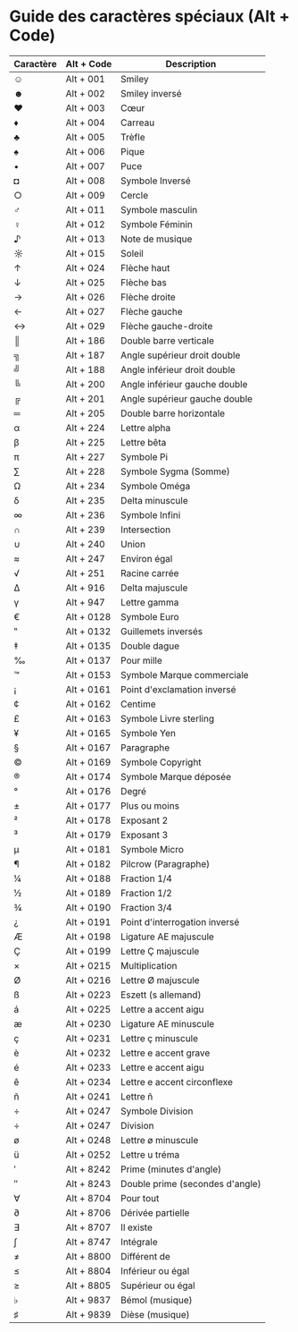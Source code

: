 # Guide des caractères spéciaux (Alt + Code)

| Caractère | Alt + Code | Description                     |
| --------- | ---------- | ------------------------------- |
| ☺         | Alt + 001  | Smiley                          |
| ☻         | Alt + 002  | Smiley inversé                  |
| ♥         | Alt + 003  | Cœur                            |
| ♦         | Alt + 004  | Carreau                         |
| ♣         | Alt + 005  | Trèfle                          |
| ♠         | Alt + 006  | Pique                           |
| •         | Alt + 007  | Puce                            |
| ◘         | Alt + 008  | Symbole Inversé                 |
| ○         | Alt + 009  | Cercle                          |
| ♂         | Alt + 011  | Symbole masculin                |
| ♀         | Alt + 012  | Symbole Féminin                 |
| ♪         | Alt + 013  | Note de musique                 |
| ☼         | Alt + 015  | Soleil                          |
| ↑         | Alt + 024  | Flèche haut                     |
| ↓         | Alt + 025  | Flèche bas                      |
| →         | Alt + 026  | Flèche droite                   |
| ←         | Alt + 027  | Flèche gauche                   |
| ↔         | Alt + 029  | Flèche gauche-droite            |
| ║         | Alt + 186  | Double barre verticale          |
| ╗         | Alt + 187  | Angle supérieur droit double    |
| ╝         | Alt + 188  | Angle inférieur droit double    |
| ╚         | Alt + 200  | Angle inférieur gauche double   |
| ╔         | Alt + 201  | Angle supérieur gauche double   |
| ═         | Alt + 205  | Double barre horizontale        |
| α         | Alt + 224  | Lettre alpha                    |
| β         | Alt + 225  | Lettre bêta                     |
| π         | Alt + 227  | Symbole Pi                      |
| ∑         | Alt + 228  | Symbole Sygma (Somme)           |
| Ω         | Alt + 234  | Symbole Oméga                   |
| δ         | Alt + 235  | Delta minuscule                 |
| ∞         | Alt + 236  | Symbole Infini                  |
| ∩         | Alt + 239  | Intersection                    |
| ∪         | Alt + 240  | Union                           |
| ≈         | Alt + 247  | Environ égal                    |
| √         | Alt + 251  | Racine carrée                   |
| Δ         | Alt + 916  | Delta majuscule                 |
| γ         | Alt + 947  | Lettre gamma                    |
| €         | Alt + 0128 | Symbole Euro                    |
| ‟         | Alt + 0132 | Guillemets inversés             |
| ‡         | Alt + 0135 | Double dague                    |
| ‰         | Alt + 0137 | Pour mille                      |
| ™         | Alt + 0153 | Symbole Marque commerciale      |
| ¡         | Alt + 0161 | Point d'exclamation inversé     |
| ¢         | Alt + 0162 | Centime                         |
| £         | Alt + 0163 | Symbole Livre sterling          |
| ¥         | Alt + 0165 | Symbole Yen                     |
| §         | Alt + 0167 | Paragraphe                      |
| ©         | Alt + 0169 | Symbole Copyright               |
| ®         | Alt + 0174 | Symbole Marque déposée          |
| °         | Alt + 0176 | Degré                           |
| ±         | Alt + 0177 | Plus ou moins                   |
| ²         | Alt + 0178 | Exposant 2                      |
| ³         | Alt + 0179 | Exposant 3                      |
| µ         | Alt + 0181 | Symbole Micro                   |
| ¶         | Alt + 0182 | Pilcrow (Paragraphe)            |
| ¼         | Alt + 0188 | Fraction 1/4                    |
| ½         | Alt + 0189 | Fraction 1/2                    |
| ¾         | Alt + 0190 | Fraction 3/4                    |
| ¿         | Alt + 0191 | Point d'interrogation inversé   |
| Æ         | Alt + 0198 | Ligature AE majuscule           |
| Ç         | Alt + 0199 | Lettre Ç majuscule              |
| ×         | Alt + 0215 | Multiplication                  |
| Ø         | Alt + 0216 | Lettre Ø majuscule              |
| ß         | Alt + 0223 | Eszett (s allemand)             |
| á         | Alt + 0225 | Lettre a accent aigu            |
| æ         | Alt + 0230 | Ligature AE minuscule           |
| ç         | Alt + 0231 | Lettre ç minuscule              |
| è         | Alt + 0232 | Lettre e accent grave           |
| é         | Alt + 0233 | Lettre e accent aigu            |
| ê         | Alt + 0234 | Lettre e accent circonflexe     |
| ñ         | Alt + 0241 | Lettre ñ                        |
| ÷         | Alt + 0247 | Symbole Division                |
| ÷         | Alt + 0247 | Division                        |
| ø         | Alt + 0248 | Lettre ø minuscule              |
| ü         | Alt + 0252 | Lettre u tréma                  |
| ′         | Alt + 8242 | Prime (minutes d'angle)         |
| ″         | Alt + 8243 | Double prime (secondes d'angle) |
| ∀         | Alt + 8704 | Pour tout                       |
| ∂         | Alt + 8706 | Dérivée partielle               |
| ∃         | Alt + 8707 | Il existe                       |
| ∫         | Alt + 8747 | Intégrale                       |
| ≠         | Alt + 8800 | Différent de                    |
| ≤         | Alt + 8804 | Inférieur ou égal               |
| ≥         | Alt + 8805 | Supérieur ou égal               |
| ♭         | Alt + 9837 | Bémol (musique)                 |
| ♯         | Alt + 9839 | Dièse (musique)                 |
